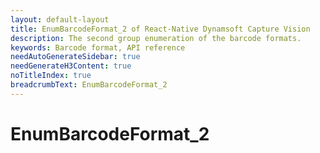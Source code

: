 ```yaml
---
layout: default-layout
title: EnumBarcodeFormat_2 of React-Native Dynamsoft Capture Vision
description: The second group enumeration of the barcode formats.
keywords: Barcode format, API reference
needAutoGenerateSidebar: true
needGenerateH3Content: true
noTitleIndex: true
breadcrumbText: EnumBarcodeFormat_2
---
```


# EnumBarcodeFormat_2
